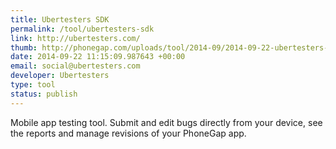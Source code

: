 ```yaml
---
title: Ubertesters SDK
permalink: /tool/ubertesters-sdk
link: http://ubertesters.com/
thumb: http://phonegap.com/uploads/tool/2014-09/2014-09-22-ubertesters-sdk.jpg
date: 2014-09-22 11:15:09.987643 +00:00
email: social@ubertesters.com
developer: Ubertesters
type: tool
status: publish
---
```


Mobile app testing tool. Submit and edit bugs directly from your device, see the reports and manage revisions of your PhoneGap app.
